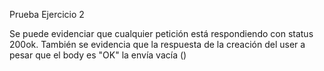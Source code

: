 Prueba Ejercicio 2

Se puede evidenciar que cualquier petición está respondiendo con status 200ok. 
También se evidencia que la respuesta de la creación del user a pesar que el body es "OK" la envía vacía ()
